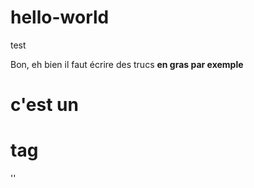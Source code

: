 # hello-world
test

Bon, eh bien il faut écrire des trucs **en gras par exemple** 

# c'est un <h1> tag
'<addr>'
